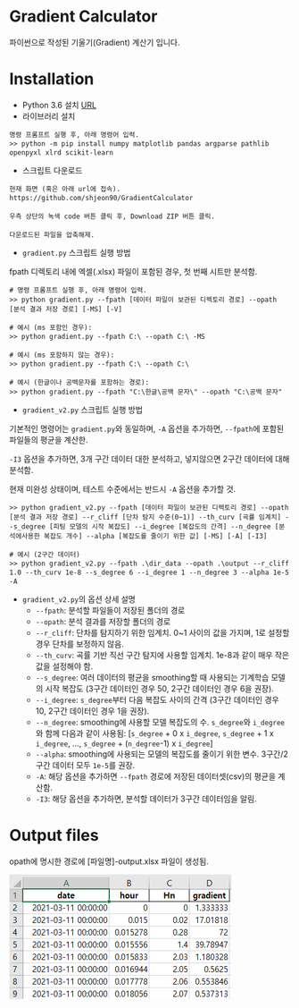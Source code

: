 Gradient Calculator
==
파이썬으로 작성된 기울기(Gradient) 계산기 입니다.

Installation
==
* Python 3.6 설치 [URL](https://www.python.org/downloads/release/python-368/)
* 라이브러리 설치
```
명령 프롬프트 실행 후, 아래 명령어 입력.
>> python -m pip install numpy matplotlib pandas argparse pathlib openpyxl xlrd scikit-learn
```
* 스크립트 다운로드
```
현재 화면 (혹은 아래 url에 접속).
https://github.com/shjeon90/GradientCalculator

우측 상단의 녹색 code 버튼 클릭 후, Download ZIP 버튼 클릭.

다운로드된 파일을 압축해제.
```
* `gradient.py` 스크립트 실행 방법

fpath 디렉토리 내에 엑셀(.xlsx) 파일이 포함된 경우, 첫 번째 시트만 분석함.
```shell
# 명령 프롬프트 실행 후, 아래 명령어 입력.
>> python gradient.py --fpath [데이터 파일이 보관된 디렉토리 경로] --opath [분석 결과 저장 경로] [-MS] [-V]

# 예시 (ms 포함인 경우):
>> python gradient.py --fpath C:\ --opath C:\ -MS

# 예시 (ms 포함하지 않는 경우):
>> python gradient.py --fpath C:\ --opath C:\ 

# 예시 (한글이나 공백문자를 포함하는 경로):
>> python gradient.py --fpath "C:\한글\공백 문자\" --opath "C:\공백 문자"
```

* `gradient_v2.py` 스크립트 실행 방법

기본적인 명령어는 `gradient.py`와 동일하며, `-A` 옵션을 추가하면, `--fpath`에 포함된 파일들의 평균을 계산한.

`-I3` 옵션을 추가하면, 3개 구간 데이터 대한 분석하고, 넣지않으면 2구간 데이터에 대해 분석함. 

현재 미완성 상태이며, 테스트 수준에서는 반드시 `-A` 옵션을 추가할 것.
```shell
>> python gradient_v2.py --fpath [데이터 파일이 보관된 디렉토리 경로] --opath [분석 결과 저장 경로] --r_cliff [단차 탐지 수준(0~1)] --th_curv [곡률 임계치] --s_degree [피팅 모델의 시작 복잡도] --i_degree [복잡도의 간격] --n_degree [분석에사용한 복잡도 개수] --alpha [복잡도를 줄이기 위한 값] [-MS] [-A] [-I3]

# 예시 (2구간 데이터)
>> python gradient_v2.py --fpath .\dir_data --opath .\output --r_cliff 1.0 --th_curv 1e-8 --s_degree 6 --i_degree 1 --n_degree 3 --alpha 1e-5 -A
```

* `gradient_v2.py`의 옵션 상세 설명
  * `--fpath`: 분석할 파일들이 저장된 폴더의 경로
  * `--opath`: 분석 결과를 저장할 폴더의 경로
  * `--r_cliff`: 단차를 탐지하기 위한 임계치. 0~1 사이의 값을 가지며, 1로 설정할 경우 단차를 보정하지 않음.
  * `--th_curv`: 곡률 기반 직선 구간 탐지에 사용할 임계치. 1e-8과 같이 매우 작은 값을 설정해야 함.
  * `--s_degree`: 여러 데이터의 평균을 smoothing할 때 사용되는 기계학습 모델의 시작 복잡도 (3구간 데이터인 경우 50, 2구간 데이터인 경우 6을 권장).
  * `--i_degree`: `s_degree`부터 다음 복잡도 사이의 간격 (3구간 데이터인 경우 10, 2구간 데이터인 경우 1을 권장).
  * `--n_degree`: smoothing에 사용할 모델 복잡도의 수. `s_degree`와 `i_degree`와 함께 다음과 같이 사용됨: [`s_degree` + 0 x `i_degree`, `s_degree` + 1 x `i_degree`, ..., `s_degree` + (`n_degree`-1) x `i_degree`]
  * `--alpha`: smoothing에 사용되는 모델의 복잡도를 줄이기 위한 변수. 3구간/2구간 데이터 모두 `1e-5`를 권장.
  * `-A`: 해당 옵션을 추가하면 `--fpath` 경로에 저장된 데이터셋(csv)의 평균을 계산함.
  * `-I3`: 해당 옵션을 추가하면, 분석할 데이터가 3구간 데이터임을 알림.

Output files
==
opath에 명시한 경로에 [파일명]-output.xlsx 파일이 생성됨.

![fig1](./figure/fig1.PNG)
